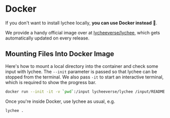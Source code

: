 # Docker

If you don't want to install lychee locally, **you can use Docker instead** 🐳.

We provide a handy official image over at [lycheeverse/lychee](docker-image),
which gets automatically updated on every release.

## Mounting Files Into Docker Image <!-- {docsify-ignore} -->

Here's how to mount a local directory into the container and check some input
with lychee. The `--init` parameter is passed so that lychee can be stopped
from the terminal. We also pass `-it` to start an interactive terminal, which
is required to show the progress bar.

```sh
docker run --init -it -v `pwd`:/input lycheeverse/lychee /input/README.md
```

Once you're inside Docker, use lychee as usual, e.g.

```
lychee .
```

[docker-image]: https://hub.docker.com/repository/docker/lycheeverse/lychee
